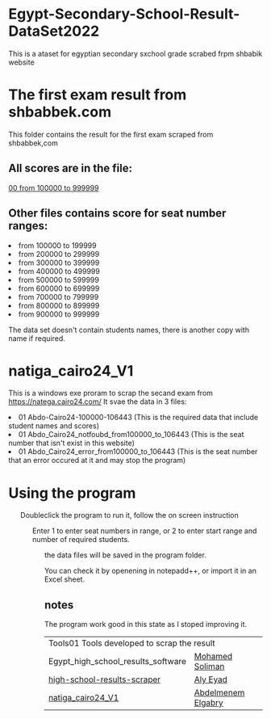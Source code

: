 # Egypt-Secondary-School-Result-DataSet2022
This is a ataset for egyptian secondary sxchool grade scrabed frpm shbabik website

# The first exam result from shbabbek.com
This folder contains the result for the first exam scraped from shbabbek,com
## All scores are in the file:
<a href = 'https://github.com/abdo5/Egypt-Secondary-School-Result-DataSet2022/blob/main/00_secondarySchool_ntiga2022%20from_100000-999999.rar'>00 from 100000 to 999999 </a>
## Other files contains score for seat number ranges:
<li>from 100000 to 199999 
<li>from 200000 to 299999  
<li>from 300000 to 399999   
<li>from 400000 to 499999   
<li>from 500000 to 599999 
<li>from 600000 to 699999 
<li>from 700000 to 799999 
<li>from 800000 to 899999 
<li>from 900000 to 999999 

The data set doesn't contain students names, there is another copy with name if required.

# natiga_cairo24_V1
This is a windows exe proram to scrap the secand exam from https://natega.cairo24.com/
It svae the data in 3 files:
<li> 01 Abdo-Cairo24-100000-106443  		(This is the required data that include student names and scores)
<li> 01 Abdo_Cairo24_notfoubd_from100000_to_106443	(This is the seat number that isn't exist in this website)
<li> 01 Abdo_Cairo24_error_from100000_to_106443		(This is the seat number that an error occured at it and may stop the program)

# Using the program
<ol>Doubleclick the program to run it, follow the on screen instruction
<ol>Enter 1 to enter seat numbers in range, or 2 to enter start range and number of required students.
<ol> the data files will be saved in the program folder.

You can check it by openening in notepadd++, or import it in an Excel sheet.

## notes
The program work good in this state as I stoped improving it.

<table> 
  <tr><td colspan="2">Tools01 Tools developed to scrap the result </td></tr>
<tr>
<td><a ref ='https://github.com/Soliman2020/Egypt_high_school_results_software'>Egypt_high_school_results_software</td>
<td><a href = 'https://omdenachapter-hpe1429.slack.com/team/U048MB6QFB4'>Mohamed Soliman</td>
</tr>
<tr>
<td> <a href ='https://github.com/alyeyad/high-school-results-scraper'>high-school-results-scraper </td>
<td><a href='https://omdenachapter-hpe1429.slack.com/team/U0486JANZQX'>Aly Eyad</td>
</tr>
<tr>
<td><a href='https://github.com/abdo5/Egypt-Secondary-School-Result-DataSet2022'>natiga_cairo24_V1</td>
<td><a href='https://omdenachapter-hpe1429.slack.com/team/U049CLMLYTA'>Abdelmenem Elgabry</td>
</tr>
</table>
